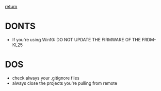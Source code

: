 [return](./../README.md)

# DONTS
* If you're using Win10: DO NOT UPDATE THE FIRMWARE OF THE FRDM-KL25

# DOS
* check always your .gitignore files
* always close the projects you're pulling from remote
